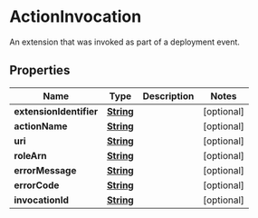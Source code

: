 

# ActionInvocation

An extension that was invoked as part of a deployment event.

## Properties

| Name | Type | Description | Notes |
|------------ | ------------- | ------------- | -------------|
|**extensionIdentifier** | [**String**](String.md) |  |  [optional] |
|**actionName** | [**String**](String.md) |  |  [optional] |
|**uri** | [**String**](String.md) |  |  [optional] |
|**roleArn** | [**String**](String.md) |  |  [optional] |
|**errorMessage** | [**String**](String.md) |  |  [optional] |
|**errorCode** | [**String**](String.md) |  |  [optional] |
|**invocationId** | [**String**](String.md) |  |  [optional] |



